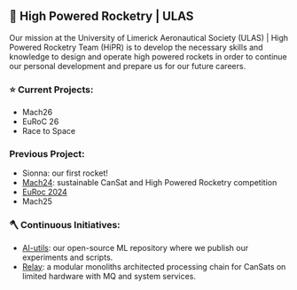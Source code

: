 ## 🚀 High Powered Rocketry | ULAS

Our mission at the University of Limerick Aeronautical Society (ULAS) | High Powered Rocketry Team (HiPR) is to develop the necessary skills and knowledge to design and operate high powered rockets in order to continue our personal development and prepare us for our future careers.


### ⭐️ Current Projects:
- Mach26
- EuRoC 26
- Race to Space

### Previous Project:
 - Sionna: our first rocket!
 - [Mach24](https://www.exo.events/mach-24): sustainable CanSat and High Powered Rocketry competition
 - [EuRoc 2024](https://euroc.pt)
 - Mach25


### 🪓 Continuous Initiatives:
- [AI-utils](https://github.com/ULAS-HiPR/AI-utils): our open-source ML repository where we publish our experiments and scripts.
- [Relay](https://github.com/ULAS-HiPR/relay): a modular monoliths architected processing chain for CanSats on limited hardware with MQ and system services.

